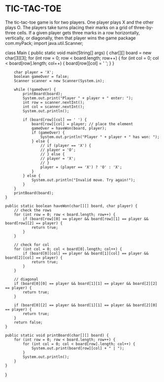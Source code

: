 # TIC-TAC-TOE
The tic-tac-toe game is for two players. One player plays X and the other plays O. The players take turns placing their marks on a grid of three-by-three cells. If a given player gets three marks in a row horizontally, vertically, or diagonally, then that player wins the game
package com.myPack;
import java.util.Scanner;

class Main {
    public static void main(String[] args) {
        char[][] board = new char[3][3];
        for (int row = 0; row < board.length; row++) {
            for (int col = 0; col < board[row].length; col++) {
                board[row][col] = ' ';
            }
        }

        char player = 'X';
        boolean gameOver = false;
        Scanner scanner = new Scanner(System.in);

        while (!gameOver) {
            printBoard(board);
            System.out.print("Player " + player + " enter: ");
            int row = scanner.nextInt();
            int col = scanner.nextInt();
            System.out.println();

            if (board[row][col] == ' ') {
                board[row][col] = player; // place the element
                gameOver = haveWon(board, player);
                if (gameOver) {
                    System.out.println("Player " + player + " has won: ");
                } else {
                    // if (player == 'X') {
                    // player = 'O';
                    // } else {
                    // player = 'X';
                    // }
                    player = (player == 'X') ? 'O' : 'X';
                }
            } else {
                System.out.println("Invalid move. Try again!");
            }
        }
        printBoard(board);
    }

    public static boolean haveWon(char[][] board, char player) {
        // check the rows
        for (int row = 0; row < board.length; row++) {
            if (board[row][0] == player && board[row][1] == player && board[row][2] == player) {
                return true;
            }
        }

        // check for col
        for (int col = 0; col < board[0].length; col++) {
            if (board[0][col] == player && board[1][col] == player && board[2][col] == player) {
                return true;
            }
        }

        // diagonal
        if (board[0][0] == player && board[1][1] == player && board[2][2] == player) {
            return true;
        }

        if (board[0][2] == player && board[1][1] == player && board[2][0] == player) {
            return true;
        }
        return false;
    }

    public static void printBoard(char[][] board) {
        for (int row = 0; row < board.length; row++) {
            for (int col = 0; col < board[row].length; col++) {
                System.out.print(board[row][col] + " | ");
            }
            System.out.println();
        }
    }
}
